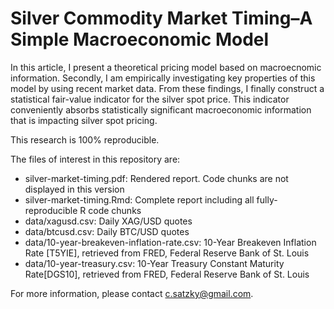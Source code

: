 # Silver Commodity Market Timing–A Simple Macroeconomic Model

In this article, I present a theoretical pricing model based on macroecnomic information. Secondly, I am empirically investigating key properties of this model by using recent market data. From these findings, I finally construct a statistical fair-value indicator for the silver spot price. This indicator conveniently absorbs statistically significant macroeconomic information that is impacting silver spot pricing.

This research is 100% reproducible.

The files of interest in this repository are:

* silver-market-timing.pdf: Rendered report. Code chunks are not displayed in this version
* silver-market-timing.Rmd: Complete report including all fully-reproducible R code chunks
* data/xagusd.csv: Daily XAG/USD quotes
* data/btcusd.csv: Daily BTC/USD quotes
* data/10-year-breakeven-inflation-rate.csv: 10-Year Breakeven Inflation Rate [T5YIE], retrieved from FRED, Federal Reserve Bank of St. Louis
* data/10-year-treasury.csv: 10-Year Treasury Constant Maturity Rate[DGS10], retrieved from FRED, Federal Reserve Bank of St. Louis

For more information, please contact c.satzky@gmail.com.
